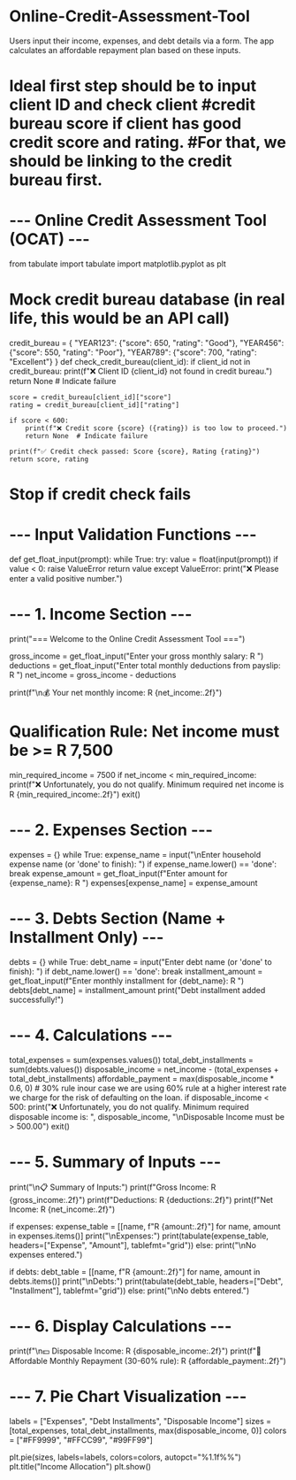 # Online-Credit-Assessment-Tool
Users input their income, expenses, and debt details via a form. The app calculates an affordable repayment plan based on these inputs.
# Ideal first step should be to input client ID and check client #credit bureau score if client has good credit score and rating. #For that, we should be linking to the credit bureau first.
# --- Online Credit Assessment Tool (OCAT) ---
from tabulate import tabulate
import matplotlib.pyplot as plt
# Mock credit bureau database (in real life, this would be an API call)
credit_bureau = {
"YEAR123": {"score": 650, "rating": "Good"},
"YEAR456": {"score": 550, "rating": "Poor"},
"YEAR789": {"score": 700, "rating": "Excellent"}
}
def check_credit_bureau(client_id):
    if client_id not in credit_bureau:
        print(f"❌ Client ID {client_id} not found in credit bureau.")
        return None  # Indicate failure

    score = credit_bureau[client_id]["score"]
    rating = credit_bureau[client_id]["rating"]

    if score < 600:
        print(f"❌ Credit score {score} ({rating}) is too low to proceed.")
        return None  # Indicate failure

    print(f"✅ Credit check passed: Score {score}, Rating {rating}")
    return score, rating

# Stop if credit check fails

# --- Input Validation Functions ---
def get_float_input(prompt):
    while True:
        try:
            value = float(input(prompt))
            if value < 0:
                raise ValueError
            return value
        except ValueError:
            print("❌ Please enter a valid positive number.")

# --- 1. Income Section ---
print("=== Welcome to the Online Credit Assessment Tool ===")

gross_income = get_float_input("Enter your gross monthly salary: R ")
deductions = get_float_input("Enter total monthly deductions from payslip: R ")
net_income = gross_income - deductions

print(f"\n💰 Your net monthly income: R {net_income:.2f}")

# Qualification Rule: Net income must be >= R 7,500
min_required_income = 7500
if net_income < min_required_income:
    print(f"❌ Unfortunately, you do not qualify. Minimum required net income is R {min_required_income:.2f}")
    exit()

# --- 2. Expenses Section ---
expenses = {}
while True:
    expense_name = input("\nEnter household expense name (or 'done' to finish): ")
    if expense_name.lower() == 'done':
        break
    expense_amount = get_float_input(f"Enter amount for {expense_name}: R ")
    expenses[expense_name] = expense_amount

# --- 3. Debts Section (Name + Installment Only) ---
debts = {}
while True:
    debt_name = input("Enter debt name (or 'done' to finish): ")
    if debt_name.lower() == 'done':
        break
    installment_amount = get_float_input(f"Enter monthly installment for {debt_name}: R ")
    debts[debt_name] = installment_amount
    print("Debt installment added successfully!")


# --- 4. Calculations ---
total_expenses = sum(expenses.values())
total_debt_installments = sum(debts.values())
disposable_income = net_income - (total_expenses + total_debt_installments)
affordable_payment = max(disposable_income * 0.6, 0)  # 30% rule inour case we are using 60% rule at a higher interest rate we charge for the risk of defaulting on the loan.
if disposable_income < 500:
    print("❌ Unfortunately, you do not qualify. Minimum required disposable income is: ", disposable_income, "\nDisposable Income  must be > 500.00")
    exit()
    

# --- 5. Summary of Inputs ---
print("\n📋 Summary of Inputs:")
print(f"Gross Income: R {gross_income:.2f}")
print(f"Deductions: R {deductions:.2f}")
print(f"Net Income: R {net_income:.2f}")

if expenses:
    expense_table = [[name, f"R {amount:.2f}"] for name, amount in expenses.items()]
    print("\nExpenses:")
    print(tabulate(expense_table, headers=["Expense", "Amount"], tablefmt="grid"))
else:
    print("\nNo expenses entered.")

if debts:
    debt_table = [[name, f"R {amount:.2f}"] for name, amount in debts.items()]
    print("\nDebts:")
    print(tabulate(debt_table, headers=["Debt", "Installment"], tablefmt="grid"))
else:
    print("\nNo debts entered.")

# --- 6. Display Calculations ---
print(f"\n💵 Disposable Income: R {disposable_income:.2f}")
print(f"📌 Affordable Monthly Repayment (30-60% rule): R {affordable_payment:.2f}")

# --- 7. Pie Chart Visualization ---
labels = ["Expenses", "Debt Installments", "Disposable Income"]
sizes = [total_expenses, total_debt_installments, max(disposable_income, 0)]
colors = ["#FF9999", "#FFCC99", "#99FF99"]

plt.pie(sizes, labels=labels, colors=colors, autopct="%1.1f%%")
plt.title("Income Allocation")
plt.show()
